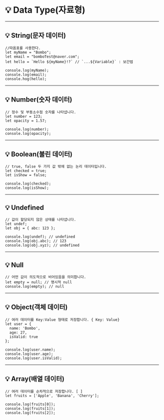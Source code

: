 # 💡 Data Type(자료형)
---
## 💡 String(문자 데이터)
```JS
//따옴표를 사용한다.
let myName = "Bombo";
let email = "bomboTest@naver.com";
let hello = `Hello ${myName}!?` // `...${Variable}` : 보간법

console.log(myName);
console.log(email);
console.hog(hello);
```
---
## 💡 Number(숫자 데이터)
```JS
// 정수 및 부동소수점 숫자를 나타냅니다.
let number = 123;
let opacity = 1.57;

console.log(number);
console.log(opacity);
```
---
## 💡 Boolean(불린 데이터)
```JS
// true, false 두 가지 값 밖에 없는 논리 데이터입니다.
let checked = true;
let isShow = false;

console.log(checked);
console.log(isShow);
```
---
## 💡 Undefined
```JS
// 값이 할당되지 않은 상태를 나타냅니다.
let undef;
let obj = { abc: 123 };

console.log(undef); // undefined
console.log(obj.abc); // 123
console.log(obj.xyz); // undefined
```
---
## 💡 Null
```JS
// 어떤 값이 의도적으로 비어있음을 의미합니다.
let empty = null; // 명시적 null
console.log(empty); // null
```
---
## 💡 Object(객체 데이터)
```JS
// 여러 데이터를 Key:Value 형태로 저장합니다. { Key: Value}
let user = {
  name: 'Bombo',
  age: 27,
  isValid: true
};

console.log(user.name); 
console.log(user.age); 
console.log(user.isValid);
```
---
## 💡 Array(배열 데이터)
```JS
// 여러 데이터를 순차적으로 저장합니다. [ ]
let fruits = ['Apple', 'Banana', 'Cherry'];

console.log(fruits[0]);
console.log(fruits[1]);
console.log(fruits[2]);
```
